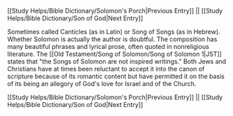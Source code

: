 [[Study Helps/Bible Dictionary/Solomon's Porch|Previous Entry]]  ||  [[Study Helps/Bible Dictionary/Son of God|Next Entry]]

 Sometimes called Canticles (as in Latin) or Song of Songs (as in Hebrew). Whether Solomon is actually the author is doubtful. The composition has many beautiful phrases and lyrical prose, often quoted in nonreligious literature. The [[Old Testament/Song of Solomon/Song of Solomon 1|JST]] states that "the Songs of Solomon are not inspired writings." Both Jews and Christians have at times been reluctant to accept it into the canon of scripture because of its romantic content but have permitted it on the basis of its being an allegory of God's love for Israel and of the Church.

[[Study Helps/Bible Dictionary/Solomon's Porch|Previous Entry]]  ||  [[Study Helps/Bible Dictionary/Son of God|Next Entry]]